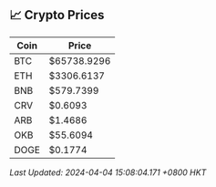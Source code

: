 ## 📈 Crypto Prices

| Coin | Price |
| ---- | ----- |
| BTC | $65738.9296 |
| ETH | $3306.6137 |
| BNB | $579.7399 |
| CRV | $0.6093 |
| ARB | $1.4686 |
| OKB | $55.6094 |
| DOGE | $0.1774 |

_Last Updated: 2024-04-04 15:08:04.171 +0800 HKT_